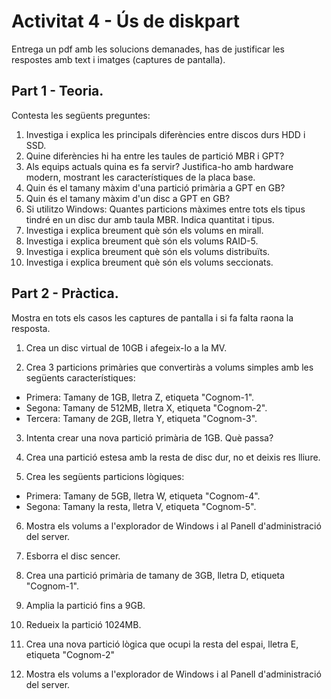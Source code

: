 # Activitat 4 - Ús de diskpart

Entrega un pdf amb les solucions demanades, has de justificar les respostes amb text i imatges (captures de pantalla).

## Part 1 - Teoria.

Contesta les següents preguntes:

1. Investiga i explica les principals diferències entre discos durs HDD i SSD.
2. Quine diferències hi ha entre les taules de partició MBR i GPT?
3. Als equips actuals quina es fa servir? Justifica-ho amb hardware modern, mostrant les característiques de la placa base.
4. Quin és el tamany màxim d'una partició primària a GPT en GB?
5. Quin és el tamany màxim d'un disc a GPT en GB?
6. Si utilitzo Windows: Quantes particions màximes entre tots els tipus tindré en un disc dur amb taula MBR. Indica quantitat i tipus.
7. Investiga i explica breument què són els volums en mirall.
8. Investiga i explica breument què són els volums RAID-5.
9. Investiga i explica breument què són els volums distribuïts.
10. Investiga i explica breument què són els volums seccionats.

## Part 2 - Pràctica.

Mostra en tots els casos les captures de pantalla i si fa falta raona la resposta.

1. Crea un disc virtual de 10GB i afegeix-lo a la MV.

2. Crea 3 particions primàries que convertiràs a volums simples amb les següents característiques:
- Primera: Tamany de 1GB, lletra Z, etiqueta "Cognom-1".
- Segona: Tamany de 512MB, lletra X, etiqueta "Cognom-2".
- Tercera: Tamany de 2GB, lletra Y, etiqueta "Cognom-3".

3. Intenta crear una nova partició primària de 1GB. Què passa?

4. Crea una partició estesa amb la resta de disc dur, no et deixis res lliure.

5. Crea les següents particions lògiques:
- Primera: Tamany de 5GB, lletra W, etiqueta "Cognom-4".
- Segona: Tamany la resta, lletra V, etiqueta "Cognom-5".

6. Mostra els volums a l'explorador de Windows i al Panell d'administració del server.

7. Esborra el disc sencer.

8. Crea una partició primària de tamany de 3GB, lletra D, etiqueta "Cognom-1".

9. Amplia la partició fins a 9GB.

10. Redueix la partició 1024MB.

11. Crea una nova partició lògica que ocupi la resta del espai, lletra E, etiqueta "Cognom-2"

12. Mostra els volums a l'explorador de Windows i al Panell d'administració del server.
